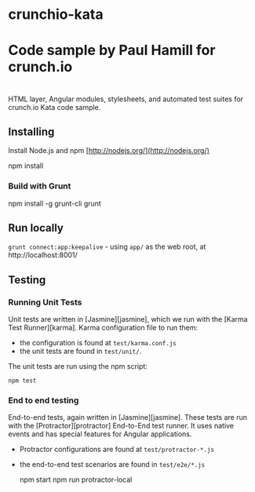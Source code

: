 # crunchio-kata
#
# Code sample by Paul Hamill for crunch.io
#

HTML layer, Angular modules, stylesheets, and automated test suites for crunch.io Kata code sample.

## Installing

Install Node.js and npm
[http://nodejs.org/](http://nodejs.org/)

npm install

### Build with Grunt

npm install -g grunt-cli
grunt

## Run locally

`grunt connect:app:keepalive` - using `app/` as the web root, at http://localhost:8001/

## Testing

### Running Unit Tests

Unit tests are written in [Jasmine][jasmine], which we run with the [Karma Test
Runner][karma]. Karma configuration file to run them:

* the configuration is found at `test/karma.conf.js`
* the unit tests are found in `test/unit/`.

The unit tests are run using the npm script:

    npm test

### End to end testing

End-to-end tests, again written in [Jasmine][jasmine]. These tests are run with
the [Protractor][protractor] End-to-End test runner.  It uses native events and has special features
for Angular applications.

* Protractor configurations are found at `test/protractor-*.js`
* the end-to-end test scenarios are found in `test/e2e/*.js`

    npm start
    npm run protractor-local


 
